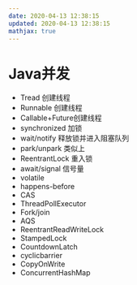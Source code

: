 ```yaml
---
date: 2020-04-13 12:38:15
updated: 2020-04-13 12:38:15
mathjax: true
---
```


# Java并发
- Tread 创建线程
- Runnable 创建线程
- Callable+Future创建线程
- synchronized 加锁
- wait/notify 释放锁并进入阻塞队列
- park/unpark 类似上
- ReentrantLock 重入锁
- await/signal 信号量
- volatile
- happens-before
- CAS
- ThreadPollExecutor
- Fork/join
- AQS
- ReentrantReadWriteLock
- StampedLock
- CountdownLatch
- cyclicbarrier
- CopyOnWrite
- ConcurrentHashMap